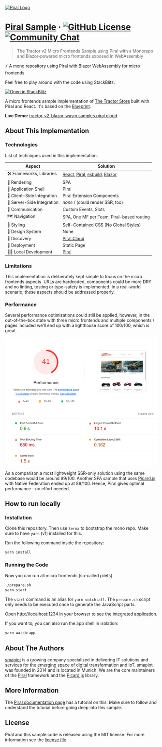 [![Piral Logo](https://github.com/smapiot/piral/raw/develop/docs/assets/logo.png)](https://piral.io)

# [Piral Sample](https://piral.io) &middot; [![GitHub License](https://img.shields.io/badge/license-MIT-blue.svg)](https://github.com/smapiot/piral/blob/main/LICENSE) [![Community Chat](https://dcbadge.vercel.app/api/server/kKJ2FZmK8t?style=flat)](https://discord.gg/kKJ2FZmK8t)

> The Tractor v2 Micro Frontends Sample using Piral with a Monorepo and Blazor-powered micro frontends exposed in WebAssembly

:zap: A mono repository using Piral with Blazor WebAssembly for micro frontends.

Feel free to play around with the code using StackBlitz.

[![Open in StackBlitz](https://developer.stackblitz.com/img/open_in_stackblitz.svg)](https://stackblitz.com/github/piral-samples/tractor-v2-blazor-wasm)

A micro frontends sample implementation of [The Tractor Store](https://micro-frontends.org/tractor-store/) built with Piral and React. It's based on the [Blueprint](https://github.com/neuland/tractor-store-blueprint).

**Live Demo:** [tractor-v2-blazor-wasm.samples.piral.cloud](https://tractor-v2-blazor-wasm.samples.piral.cloud/)

## About This Implementation

### Technologies

List of techniques used in this implementation.

| Aspect                     | Solution                                  |
| -------------------------- | ----------------------------------------- |
| 🛠️ Frameworks, Libraries   | [React], [Piral], [esbuild], [Blazor]    |
| 📝 Rendering               | SPA                                      |
| 🐚 Application Shell       | Piral                                     |
| 🧩 Client-Side Integration | Piral Extension Components                |
| 🧩 Server-Side Integration | *none* / (could render SSR, too)          |
| 📣 Communication           | Custom Events, Slots                      |
| 🗺️ Navigation              | SPA, One MF per Team, Piral-based routing |
| 🎨 Styling                 | Self-Contained CSS (No Global Styles)     |
| 🍱 Design System           | None                                      |
| 🔮 Discovery               | [Piral.Cloud]                             |
| 🚚 Deployment              | Static Page                               |
| 👩‍💻 Local Development       | [Piral]                                   |

[React]: https://react.dev/
[Piral]: https://www.piral.io/
[esbuild]: https://esbuild.github.io/
[Blazor]: https://blazor.piral.io/
[Piral.Cloud]: https://www.piral.cloud/

### Limitations

This implementation is deliberately kept simple to focus on the micro frontends aspects. URLs are hardcoded, components could be more DRY and no linting, testing or type-safety is implemented. In a real-world scenario, these aspects should be addressed properly.

### Performance

Several performance optimizations could still be applied, however, in the out-of-the-box state with three micro frontends and multiple components / pages included we'll end up with a lighthouse score of 100/100, which is great.

![Lighthouse Score](./lighthouse.png)

As a comparison a most lightweight SSR-only solution using the same codebase would be around 99/100. Another SPA sample that uses [Picard.js](https://picard.js.org/) with Native Federation ended up at 88/100. Hence, Piral gives optimal performance - no effort needed.

## How to run locally

### Installation

Clone this repository. Then use `lerna` to bootstrap the mono repo. Make sure to have `yarn` (v1) installed for this.

Run the following command inside the repository:

```sh
yarn install
```

### Running the Code

Now you can run all micro frontends (so-called pilets):

```sh
./prepare.sh
yarn start
```

The `start` command is an alias for `yarn watch:all`. The `prepare.sh` script only needs to be executed once to generate the JavaScript parts.

Open http://localhost:1234 in your browser to see the integrated application.

If you want to, you can also run the app shell in isolation:

```sh
yarn watch:app
```

## About The Authors

[smapiot](https://smapiot.com/) is a growing company specialized in delivering IT solutions and services for the emerging space of digital transformation and IoT. smapiot was founded in 2014 and is located in Munich. We are the core maintainers of the [Piral](https://www.piral.io) framework and the [Picard.js](https://picard.js.org) library.

## More Information

The [Piral documentation page](https://docs.piral.io/guidelines/tutorials/23-monorepo) has a tutorial on this. Make sure to follow and understand the tutorial before going deep into this sample.

## License

Piral and this sample code is released using the MIT license. For more information see the [license file](./LICENSE).
